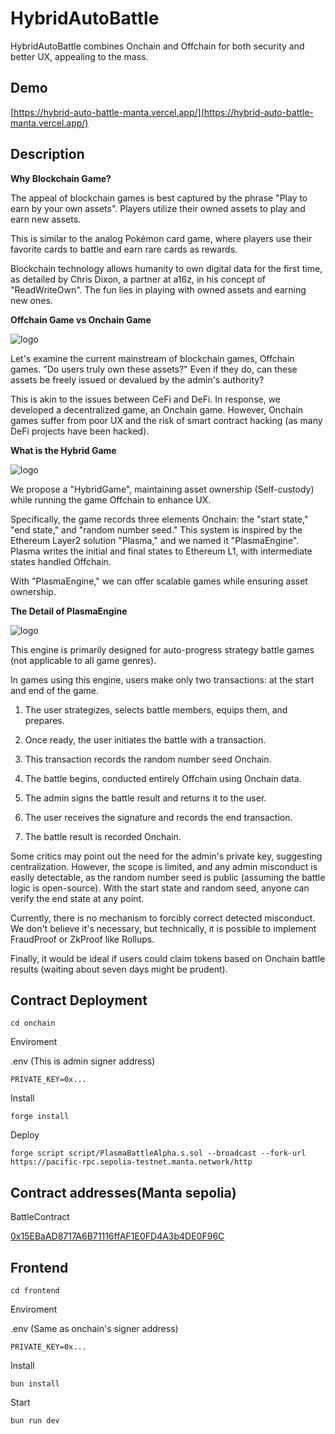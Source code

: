 # HybridAutoBattle

HybridAutoBattle combines Onchain and Offchain for both security and better UX, appealing to the mass.

## Demo

[https://hybrid-auto-battle-manta.vercel.app/](https://hybrid-auto-battle-manta.vercel.app/)

## Description

**Why Blockchain Game?**

The appeal of blockchain games is best captured by the phrase "Play to earn by your own assets". Players utilize their owned assets to play and earn new assets.

This is similar to the analog Pokémon card game, where players use their favorite cards to battle and earn rare cards as rewards.

Blockchain technology allows humanity to own digital data for the first time, as detailed by Chris Dixon, a partner at a16z, in his concept of "ReadWriteOwn". The fun lies in playing with owned assets and earning new ones.

**Offchain Game vs Onchain Game**

![logo](https://github.com/yamapyblack/HybridAutoBattleManta/blob/main/frontend/public/images/lp/onchainOrOffchain.jpeg?raw=true)

Let's examine the current mainstream of blockchain games, Offchain games. "Do users truly own these assets?" Even if they do, can these assets be freely issued or devalued by the admin's authority?

This is akin to the issues between CeFi and DeFi. In response, we developed a decentralized game, an Onchain game. However, Onchain games suffer from poor UX and the risk of smart contract hacking (as many DeFi projects have been hacked).

**What is the Hybrid Game**

![logo](https://github.com/yamapyblack/HybridAutoBattleManta/blob/main/frontend/public/images/lp/hybrid.jpeg?raw=true)

We propose a "HybridGame", maintaining asset ownership (Self-custody) while running the game Offchain to enhance UX.

Specifically, the game records three elements Onchain: the "start state," "end state," and "random number seed." This system is inspired by the Ethereum Layer2 solution "Plasma," and we named it "PlasmaEngine". Plasma writes the initial and final states to Ethereum L1, with intermediate states handled Offchain.

With "PlasmaEngine," we can offer scalable games while ensuring asset ownership.

**The Detail of PlasmaEngine**

![logo](https://github.com/yamapyblack/HybridAutoBattleManta/blob/main/frontend/public/images/lp/PlasmaBattle-architecutre.png?raw=true)

This engine is primarily designed for auto-progress strategy battle games (not applicable to all game genres).

In games using this engine, users make only two transactions: at the start and end of the game.

1. The user strategizes, selects battle members, equips them, and prepares.

2. Once ready, the user initiates the battle with a transaction.

3. This transaction records the random number seed Onchain.

4. The battle begins, conducted entirely Offchain using Onchain data.

5. The admin signs the battle result and returns it to the user.

6. The user receives the signature and records the end transaction.

7. The battle result is recorded Onchain.

Some critics may point out the need for the admin's private key, suggesting centralization. However, the scope is limited, and any admin misconduct is easily detectable, as the random number seed is public (assuming the battle logic is open-source). With the start state and random seed, anyone can verify the end state at any point.

Currently, there is no mechanism to forcibly correct detected misconduct. We don't believe it's necessary, but technically, it is possible to implement FraudProof or ZkProof like Rollups.

Finally, it would be ideal if users could claim tokens based on Onchain battle results (waiting about seven days might be prudent).

## Contract Deployment

```
cd onchain
```

Enviroment

.env (This is admin signer address)

```
PRIVATE_KEY=0x...
```

Install

```
forge install
```

Deploy

```
forge script script/PlasmaBattleAlpha.s.sol --broadcast --fork-url https://pacific-rpc.sepolia-testnet.manta.network/http
```

## Contract addresses(Manta sepolia)

BattleContract

[0x15EBaAD8717A6B71116ffAF1E0FD4A3b4DE0F96C](https://pacific-explorer.sepolia-testnet.manta.network/address/0x15EBaAD8717A6B71116ffAF1E0FD4A3b4DE0F96C)

## Frontend

```
cd frontend
```

Enviroment

.env (Same as onchain's signer address)

```
PRIVATE_KEY=0x...
```

Install

```
bun install
```

Start

```
bun run dev
```

